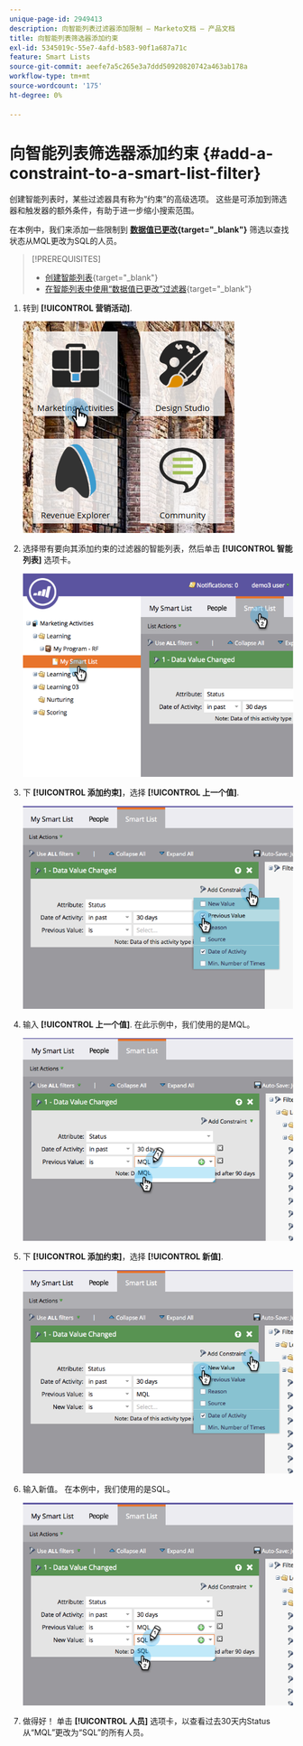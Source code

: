```yaml
---
unique-page-id: 2949413
description: 向智能列表过滤器添加限制 — Marketo文档 — 产品文档
title: 向智能列表筛选器添加约束
exl-id: 5345019c-55e7-4afd-b583-90f1a687a71c
feature: Smart Lists
source-git-commit: aeefe7a5c265e3a7ddd50920820742a463ab178a
workflow-type: tm+mt
source-wordcount: '175'
ht-degree: 0%

---
```


# 向智能列表筛选器添加约束 {#add-a-constraint-to-a-smart-list-filter}

创建智能列表时，某些过滤器具有称为“约束”的高级选项。 这些是可添加到筛选器和触发器的额外条件，有助于进一步缩小搜索范围。

在本例中，我们来添加一些限制到 **[数据值已更改](/help/marketo/product-docs/core-marketo-concepts/smart-campaigns/flow-actions/change-data-value.md){target="_blank"}** 筛选以查找状态从MQL更改为SQL的人员。

>[!PREREQUISITES]
>
>* [创建智能列表](/help/marketo/product-docs/core-marketo-concepts/smart-lists-and-static-lists/creating-a-smart-list/create-a-smart-list.md){target="_blank"}
>* [在智能列表中使用“数据值已更改”过滤器](/help/marketo/product-docs/core-marketo-concepts/smart-lists-and-static-lists/using-smart-lists/use-the-data-value-changed-filter-in-a-smart-list.md){target="_blank"}

1. 转到 **[!UICONTROL 营销活动]**.

   ![](assets/ma-1.png)

1. 选择带有要向其添加约束的过滤器的智能列表，然后单击 **[!UICONTROL 智能列表]** 选项卡。

   ![](assets/two-3.png)

1. 下 **[!UICONTROL 添加约束]**，选择 **[!UICONTROL 上一个值]**.

   ![](assets/three-3.png)

1. 输入 **[!UICONTROL 上一个值]**. 在此示例中，我们使用的是MQL。

   ![](assets/four-2.png)

1. 下 **[!UICONTROL 添加约束]**，选择 **[!UICONTROL 新值]**.

   ![](assets/five.png)

1. 输入新值。 在本例中，我们使用的是SQL。

   ![](assets/six.png)

1. 做得好！ 单击 **[!UICONTROL 人员]** 选项卡，以查看过去30天内Status从“MQL”更改为“SQL”的所有人员。
